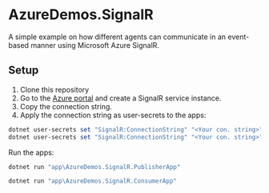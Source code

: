 # AzureDemos.SignalR

A simple example on how different agents can communicate in an event-based manner using Microsoft Azure SignalR.

## Setup

1. Clone this repository
1. Go to the [Azure portal](https://portal.azure.com/#create/hub) and create a SignalR service instance.
1. Copy the connection string.
1. Apply the connection string as user-secrets to the apps:

```powershell
dotnet user-secrets set "SignalR:ConnectionString" "<Your con. string>" --project "app\AzureDemos.SignalR.PublisherApp"
dotnet user-secrets set "SignalR:ConnectionString" "<Your con. string>" --project "app\AzureDemos.SignalR.ConsumerApp"
```

Run the apps:

```powershell
dotnet run "app\AzureDemos.SignalR.PublisherApp"
```

```powershell
dotnet run "app\AzureDemos.SignalR.ConsumerApp"
```
